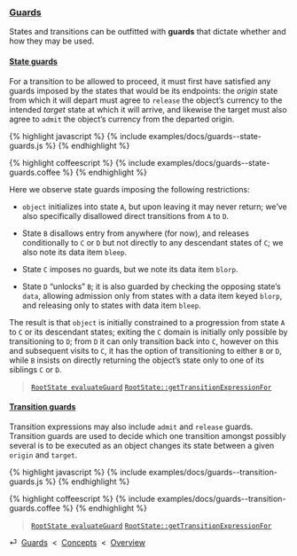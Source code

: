 ### [Guards](#concepts--guards)

States and transitions can be outfitted with **guards** that dictate whether and how they may be used.

<div class="local-toc"></div>

#### [State guards](#concepts--guards--state-guards)

For a transition to be allowed to proceed, it must first have satisfied any guards imposed by the states that would be its endpoints: the *origin* state from which it will depart must agree to `release` the object’s currency to the intended *target* state at which it will arrive, and likewise the target must also agree to `admit` the object’s currency from the departed origin.

{% highlight javascript %}
{% include examples/docs/guards--state-guards.js %}
{% endhighlight %}

{% highlight coffeescript %}
{% include examples/docs/guards--state-guards.coffee %}
{% endhighlight %}

Here we observe state guards imposing the following restrictions:

* `object` initializes into state `A`, but upon leaving it may never return; we’ve also specifically disallowed direct transitions from `A` to `D`.

* State `B` disallows entry from anywhere (for now), and releases conditionally to `C` or `D` but not directly to any descendant states of `C`; we also note its data item `bleep`.

* State `C` imposes no guards, but we note its data item `blorp`.

* State `D` “unlocks” `B`; it is also guarded by checking the opposing state’s `data`, allowing admission only from states with a data item keyed `blorp`, and releasing only to states with data item `bleep`.

The result is that `object` is initially constrained to a progression from state `A` to `C` or its descendant states; exiting the `C` domain is initially only possible by transitioning to `D`; from `D` it can only transition back into `C`, however on this and subsequent visits to `C`, it has the option of transitioning to either `B` or `D`, while `B` insists on directly returning the object’s state only to one of its siblings `C` or `D`.

> [`RootState evaluateGuard`](/source/root-state.html#root-state--private--evaluate-guard)
> [`RootState::getTransitionExpressionFor`](/source/root-state.html#root-state--prototype--get-transition-expression-for)

#### [Transition guards](#concepts--guards--transition-guards)

Transition expressions may also include `admit` and `release` guards. Transition guards are used to decide which one transition amongst possibly several is to be executed as an object changes its state between a given `origin` and `target`.

{% highlight javascript %}
{% include examples/docs/guards--transition-guards.js %}
{% endhighlight %}

{% highlight coffeescript %}
{% include examples/docs/guards--transition-guards.coffee %}
{% endhighlight %}

> [`RootState evaluateGuard`](/source/root-state.html#root-state--private--evaluate-guard)
> [`RootState::getTransitionExpressionFor`](/source/root-state.html#root-state--prototype--get-transition-expression-for)

<div class="backcrumb">
⏎  <a class="section" href="#concepts--guards">Guards</a>  &lt;  <a href="#concepts">Concepts</a>  &lt;  <a href="#overview">Overview</a>
</div>
